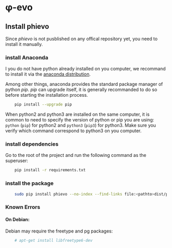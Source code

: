 # φ-evo

## Install phievo


Since _phievo_ is not pusblished on any offical repository yet, you need to install it manually.

### install Anaconda
I you do not have python already installed on you computer, we recommand to install it via the [anaconda distribution](https://www.continuum.io/downloads).

Among other things, anaconda provides the standard package manager of python _pip_. _pip_ can upgrade itself, it is generally recommanded to do so before starting the installation process.

```bash 
	pip install --upgrade pip
```

When python2 and python3 are installed on the same computer, it is common to need to specify the version of python or pip you are using: `python` (`pip`) for python2 and `python3` (`pip3`) for python3. Make sure you verify which command correspond to python3 on you computer.

### install dependencies
	
Go to the root of the project and run the following command as the superuser:

```bash 
	pip install -r requirements.txt
```

### install the package



```bash 
	sudo pip install phievo --no-index --find-links file:<pathto>dist/phievo-1.0.tar.gz
```

### Known Errors

#### On Debian:

Debian may require the freetype and pg packages:

```bash
	# apt-get install libfreetype6-dev	
```
